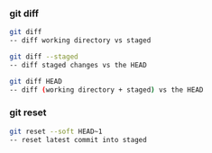 ### git diff
```bash
git diff
-- diff working directory vs staged

git diff --staged
-- diff staged changes vs the HEAD

git diff HEAD
-- diff (working directory + staged) vs the HEAD
```

### git reset

```bash
git reset --soft HEAD~1
-- reset latest commit into staged
```